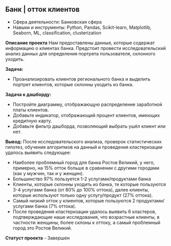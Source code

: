 ## Банк | отток клиентов
- Сфера деятельности: Банковская сфера
- Навыки и инструменты: Python, Pandas, Scikit-learn, Matplotlib, Seaborn, ML, classification, clusterization

**Описание проекта**
Нам предоставлены данные, которые содержат информацию о клиентах банка. Предстоит провести исследовательский анализ данных для определения портрета пользователя, склонного уходить.

**Задача:**
- Проанализировать клиентов регионального банка и выделить портрет клиентов, которые склонны уходить из банка.

**Задача к дашборду:**
- Постройте диаграмму, отображающую распределение заработной платы клиентов.
- Добавьте индикатор, отображающий процент клиентов, имеющих кредитную карту.
- Добавьте фильтр дашборда, позволяющий выбрать ушёл клиент или нет.

**Вывод:**
После исследовательского анализа, проверок статистических гипотез, обучения алгоритмов на данный и проведения кластеризации удалось выявить следующее:
- Наиболее проблемный город для банка Ростов Великий, у него, примерно, на 15% отток больше в сравнении с другими городами (как у мужчин, так и у женщин).
- Большинство 97% пользуется 1-2 услугами/продуктами банка
- Клиенты, которые склонны уходить из банка, те которые пользуются 3-4 услугами банка (от 80% до 100% оттока), далее клиенты, которые используют только одну услугу/продукт (27% оттока).
- Самый низкий отток у клиентов, которые пользуются 2 продуктами/услугами банка (7% оттока).
- После проведения кластеризации удалось выявить 6 кластеров, подтверждающие наше исследования, что возрастные клиенты, в частности женщины, более склоны к оттоку, а самый проблемный город это Ростов Великий.

**Статуст проекта** - Завершен
